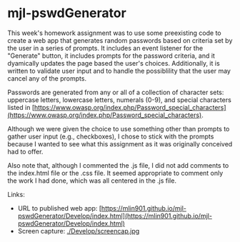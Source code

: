 # mjl-pswdGenerator

This week's homework assignment was to use some preexisting code to create a web app that generates random passwords based on criteria set by the user in a series of prompts. It includes an event listener for the "Generate" button, it includes prompts for the password criteria, and it dyamically updates the page based the user's choices. Additionally, it is written to validate user input and to handle the possiblility that the user may cancel any of the prompts. 

Passwords are generated from any or all of a collection of character sets: uppercase letters, lowercase letters, numerals (0-9), and special characters listed in [https://www.owasp.org/index.php/Password_special_characters](https://www.owasp.org/index.php/Password_special_characters).

Although we were given the choice to use something other than prompts to gather user input (e.g., checkboxes), I chose to stick with the prompts because I wanted to see what this assignment as it was originally conceived had to offer.

Also note that, although I commented the .js file, I did not add comments to the index.html file or the .css file. It seemed appropriate to comment only the work I had done, which was all centered in the .js file. 

Links:
- URL to published web app: [https://mlin901.github.io/mjl-pswdGenerator/Develop/index.html](https://mlin901.github.io/mjl-pswdGenerator/Develop/index.html)
- Screen capture: [./Develop/screencap.jpg](./Develop/screencap.jpg)